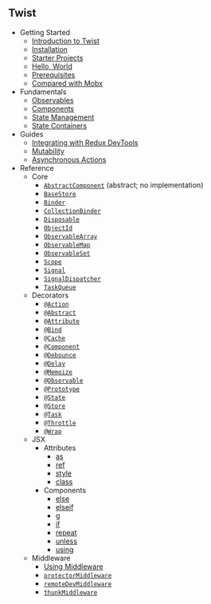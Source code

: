 ## Twist

* Getting Started
  * [Introduction to Twist](./getting-started/index.md)
  * [Installation](./getting-started/installation.md)
  * [Starter Projects](./getting-started/starter-projects.md)
  * [Hello, World](./getting-started/hello-world.md)
  * [Prerequisites](./getting-started/prerequisites.md)
  * [Compared with Mobx](./getting-started/compared-with-mobx.md)
* Fundamentals
  * [Observables](./fundamentals/observables.md)
  * [Components](./fundamentals/components.md)
  * [State Management](./fundamentals/state-management.md)
  * [State Containers](./fundamentals/state-containers.md)
* Guides
  * [Integrating with Redux DevTools](./guides/integrating-with-redux-devtools.md)
  * [Mutability](./guides/mutability.md)
  * [Asynchronous Actions](./guides/asynchronous-actions.md)
* Reference
  * Core
    * [`AbstractComponent`](./reference/core/AbstractComponent.md) (abstract; no implementation)
    * [`BaseStore`](./reference/core/BaseStore.md)
    * [`Binder`](./reference/core/Binder.md)
    * [`CollectionBinder`](./reference/core/CollectionBinder.md)
    * [`Disposable`](./reference/core/Disposable.md)
    * [`ObjectId`](./reference/core/ObjectId.md)
    * [`ObservableArray`](./reference/core/ObservableArray.md)
    * [`ObservableMap`](./reference/core/ObservableMap.md)
    * [`ObservableSet`](./reference/core/ObservableSet.md)
    * [`Scope`](./reference/core/Scope.md)
    * [`Signal`](./reference/core/Signal.md)
    * [`SignalDispatcher`](./reference/core/SignalDispatcher.md)
    * [`TaskQueue`](./reference/core/TaskQueue.md)
  * Decorators
    * [`@Action`](./reference/decorators/Action.md)
    * [`@Abstract`](./reference/decorators/Abstract.md)
    * [`@Attribute`](./reference/decorators/Attribute.md)
    * [`@Bind`](./reference/decorators/Bind.md)
    * [`@Cache`](./reference/decorators/Cache.md)
    * [`@Component`](./reference/decorators/Component.md)
    * [`@Debounce`](./reference/decorators/Debounce.md)
    * [`@Delay`](./reference/decorators/Delay.md)
    * [`@Memoize`](./reference/decorators/Memoize.md)
    * [`@Observable`](./reference/decorators/Observable.md)
    * [`@Prototype`](./reference/decorators/Prototype.md)
    * [`@State`](./reference/decorators/State.md)
    * [`@Store`](./reference/decorators/Store.md)
    * [`@Task`](./reference/decorators/Task.md)
    * [`@Throttle`](./reference/decorators/Throttle.md)
    * [`@Wrap`](./reference/decorators/Wrap.md)
  * JSX
    * Attributes
      * [as](./reference/jsx/attributes/as.md)
      * [ref](./reference/jsx/attributes/ref.md)
      * [style](./reference/jsx/attributes/style.md)
      * [class](./reference/jsx/attributes/class.md)
    * Components
      * [else](./reference/jsx/components/else.md)
      * [elseif](./reference/jsx/components/elseif.md)
      * [g](./reference/jsx/components/g.md)
      * [if](./reference/jsx/components/if.md)
      * [repeat](./reference/jsx/components/repeat.md)
      * [unless](./reference/jsx/components/unless.md)
      * [using](./reference/jsx/components/using.md)
  * Middleware
    * [Using Middleware](./reference/middleware/index.md)
    * [`protectorMiddleware`](./reference/middleware/protectorMiddleware.md)
    * [`remoteDevMiddleware`](./reference/middleware/remoteDevMiddleware.md)
    * [`thunkMiddleware`](./reference/middlware/thunkMiddleware.md)